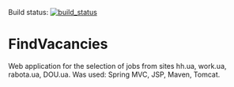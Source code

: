 Build status: [![build_status](https://travis-ci.com/AnGo84/FindVacancies.svg?branch=master)](https://travis-ci.com/AnGo84/FindVacancies.svg)

# FindVacancies
Web application for the selection of jobs from sites hh.ua, work.ua, rabota.ua, DOU.ua. Was used: Spring MVC, JSP, Maven, Tomcat.

